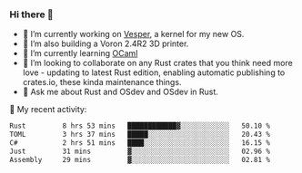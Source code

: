 ### Hi there 👋

<!--
**berkus/berkus** is a ✨ _special_ ✨ repository because its `README.md` (this file) appears on your GitHub profile.

Here are some ideas to get you started:

- 🔭 I’m currently working on ...
- 🌱 I’m currently learning ...
- 👯 I’m looking to collaborate on ...
- 🤔 I’m looking for help with ...
- 💬 Ask me about ...
- 📫 How to reach me: ...
- 😄 Pronouns: ...
- ⚡ Fun fact: ...
-->

- 🔭 I’m currently working on [Vesper](https://github.com/metta-systems/vesper), a kernel for my new OS.
- 🔭 I’m also building a Voron 2.4R2 3D printer.
- 🌱 I’m currently learning [OCaml](https://ocaml.org/manual/5.3/lex.html)
- 👯 I’m looking to collaborate on any Rust crates that you think need more love - updating to latest Rust edition, enabling automatic publishing to crates.io, these kinda maintenance things.
- 💬 Ask me about Rust and OSdev and OSdev in Rust.

💼 My recent activity:

<!--START_SECTION:waka-->

```txt
Rust         8 hrs 53 mins   ████████████▓░░░░░░░░░░░░   50.10 %
TOML         3 hrs 37 mins   █████░░░░░░░░░░░░░░░░░░░░   20.43 %
C#           2 hrs 51 mins   ████░░░░░░░░░░░░░░░░░░░░░   16.15 %
Just         31 mins         ▓░░░░░░░░░░░░░░░░░░░░░░░░   02.96 %
Assembly     29 mins         ▓░░░░░░░░░░░░░░░░░░░░░░░░   02.81 %
```

<!--END_SECTION:waka-->
